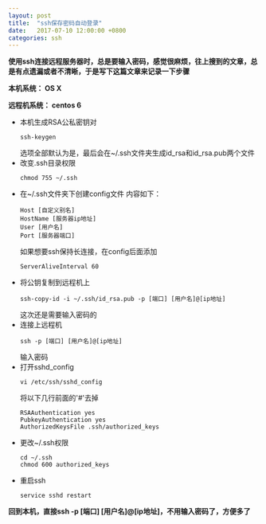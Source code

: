 ```yaml
---
layout: post
title:  "ssh保存密码自动登录"
date:   2017-07-10 12:00:00 +0800
categories: ssh
---
```


**使用ssh连接远程服务器时，总是要输入密码，感觉很麻烦，往上搜到的文章，总是有点遗漏或者不清晰，于是写下这篇文章来记录一下步骤**

**本机系统： OS X**

**远程机系统： centos 6**

* 本机生成RSA公私密钥对
  ```
  ssh-keygen
  ```
  选项全部默认为是，最后会在~/.ssh文件夹生成id_rsa和id_rsa.pub两个文件
* 改变.ssh目录权限
  ```
  chmod 755 ~/.ssh
  ```
* 在~/.ssh文件夹下创建config文件
  内容如下：
  ```
  Host [自定义别名]
  HostName [服务器ip地址]
  User [用户名]
  Port [服务器端口]
  ```
  如果想要ssh保持长连接，在config后面添加
  ```
  ServerAliveInterval 60
  ```
* 将公钥复制到远程机上
  ```
  ssh-copy-id -i ~/.ssh/id_rsa.pub -p [端口] [用户名]@[ip地址]
  ```
  这次还是需要输入密码的
* 连接上远程机
  ```
  ssh -p [端口] [用户名]@[ip地址]
  ```
  输入密码
* 打开sshd_config
  ```
  vi /etc/ssh/sshd_config
  ```
  将以下几行前面的'#'去掉  
  ```
  RSAAuthentication yes
  PubkeyAuthentication yes
  AuthorizedKeysFile .ssh/authorized_keys
  ```
* 更改~/.ssh权限
  ```
  cd ~/.ssh
  chmod 600 authorized_keys
  ```
* 重启ssh
  ```
  service sshd restart
  ```

**回到本机，直接ssh -p [端口] [用户名]@[ip地址]，不用输入密码了，方便多了**
